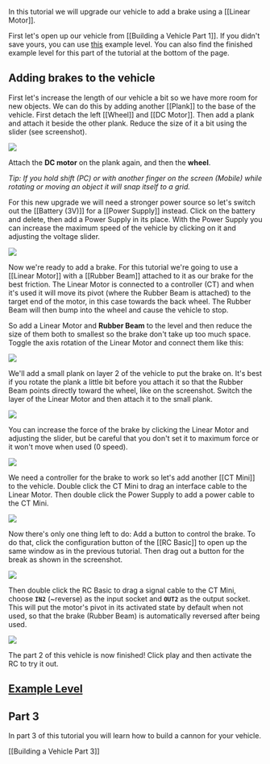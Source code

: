 In this tutorial we will upgrade our vehicle to add a brake using a [[Linear Motor]].

First let's open up our vehicle from [[Building a Vehicle Part 1]]. If you didn't save yours, you can use [this](https://principia-web.se/archive/level/5356) example level. You can also find the finished example level for this part of the tutorial at the bottom of the page.

## Adding brakes to the vehicle
First let's increase the length of our vehicle a bit so we have more room for new objects. We can do this by adding another [[Plank]] to the base of the vehicle. First detach the left [[Wheel]] and [[DC Motor]]. Then add a plank and attach it beside the other plank. Reduce the size of it a bit using the slider (see screenshot).

![](/wiki/images/imgur/JCmSCBF.webp)

Attach the **DC motor** on the plank again, and then the **wheel**.

*Tip: If you hold shift (PC) or with another finger on the screen (Mobile) while rotating or moving an object it will snap itself to a grid.*

For this new upgrade we will need a stronger power source so let's switch out the [[Battery (3V)]] for a [[Power Supply]] instead. Click on the battery and delete, then add a Power Supply in its place. With the Power Supply you can increase the maximum speed of the vehicle by clicking on it and adjusting the voltage slider.

![](/wiki/images/imgur/4UjwSp9.webp)

Now we're ready to add a brake. For this tutorial we're going to use a [[Linear Motor]] with a [[Rubber Beam]] attached to it as our brake for the best friction. The Linear Motor is connected to a controller (CT) and when it's used it will move its pivot (where the Rubber Beam is attached) to the target end of the motor, in this case towards the back wheel. The Rubber Beam will then bump into the wheel and cause the vehicle to stop.

So add a Linear Motor and **Rubber Beam** to the level and then reduce the size of them both to smallest so the brake don't take up too much space. Toggle the axis rotation of the Linear Motor and connect them like this:

![](/wiki/images/imgur/trJmFrL.webp)

We'll add a small plank on layer 2 of the vehicle to put the brake on. It's best if you rotate the plank a little bit before you attach it so that the Rubber Beam points directly toward the wheel, like on the screenshot. Switch the layer of the Linear Motor and then attach it to the small plank.

![](/wiki/images/imgur/GNEku6n.webp)

You can increase the force of the brake by clicking the Linear Motor and adjusting the slider, but be careful that you don't set it to maximum force or it won't move when used (0 speed).

![](/wiki/images/imgur/YYUMVQU.webp)

We need a controller for the brake to work so let's add another [[CT Mini]] to the vehicle. Double click the CT Mini to drag an interface cable to the Linear Motor. Then double click the Power Supply to add a power cable to the CT Mini.

![](/wiki/images/imgur/59Q31uh.webp)

Now there's only one thing left to do: Add a button to control the brake. To do that, click the configuration button of the [[RC Basic]] to open up the same window as in the previous tutorial. Then drag out a button for the break as shown in the screenshot.

![](/wiki/images/imgur/gsxsNvU.webp)

Then double click the RC Basic to drag a signal cable to the CT Mini, choose **`IN2`** (~reverse) as the input socket and **`OUT2`** as the output socket. This will put the motor's pivot in its activated state by default when not used, so that the brake (Rubber Beam) is automatically reversed after being used.

![](/wiki/images/imgur/QyUz784.webp)

The part 2 of this vehicle is now finished! Click play and then activate the RC to try it out.

## [Example Level](https://principia-web.se/archive/level/5383)

## Part 3
In part 3 of this tutorial you will learn how to build a cannon for your vehicle.

[[Building a Vehicle Part 3]]

